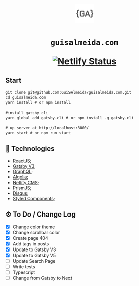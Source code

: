 
<p align="center">
  <a href="https://www.guisalmeida.com" target="_blank">
    <img alt="Logo" src="src/images/gui-icon.png" width="60" />
  </a>
</p>
<h1 align="center">
  <code>guisalmeida.com</code>
  <p align="center">
    <a href="https://app.netlify.com/sites/guisalmeida/deploys" target="_blank">
      <img alt="Netlify Status" src="https://api.netlify.com/api/v1/badges/d5853d6a-fa00-41f5-8bd2-00a57982577e/deploy-status" />
    </a>
  </p>
</h1>

## Start
```
git clone git@github.com:GuiSAlmeida/guisalmeida.com.git
cd guisalmeida.com
yarn install # or npm install

#install gatsby cli
yarn global add gatsby-cli # or npm install -g gatsby-cli

# up server at http://localhost:8000/
yarn start # or npm run start
```

## 🚀 Technologies
- [ReactJS](https://reactjs.org/);
- [Gatsby V3](https://www.gatsbyjs.org/);
- [GraphQL](https://graphql.org/);
- [Algolia](https://www.algolia.com/);
- [Netlify CMS](https://www.netlifycms.org/);
- [PrismJS](https://prismjs.com/);
- [Disqus](https://disqus.com/);
- [Styled Components](https://styled-components.com/);


## ⚙️ To Do / Change Log
* [x] Change color theme
* [x] Change scrollbar color
* [x] Create page 404
* [x] Add tags in posts
* [x] Update to Gatsby V3
* [x] Update to Gatsby V5
* [ ] Update Search Page
* [ ] Write tests
* [ ] Typescript
* [ ] Change from Gatsby to Next
